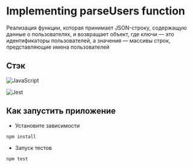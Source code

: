# Implementing parseUsers function

Реализация функции, которая принимает JSON-строку, содержащую данные о пользователях, и возвращает объект, где ключи — это идентификаторы пользователей, а значения — массивы строк, представляющие имена пользователей

## Стэк

![JavaScript](https://img.shields.io/badge/JavaScript-323330?style=for-the-badge&logo=javascript&logoColor=F7DF1E)

![Jest](https://img.shields.io/badge/Jest-C21325?style=for-the-badge&logo=jest&logoColor=white)

## Как запустить приложение

- Установите зависимости

```
npm install
```

- Запуск тестов

```
npm test
```

